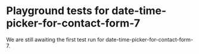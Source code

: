 # Playground tests for date-time-picker-for-contact-form-7
We are still awaiting the first test run for date-time-picker-for-contact-form-7.
